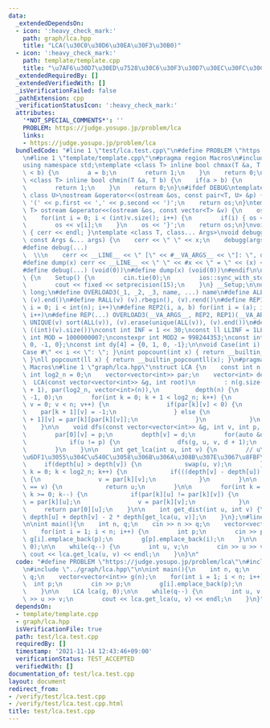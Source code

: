 ```yaml
---
data:
  _extendedDependsOn:
  - icon: ':heavy_check_mark:'
    path: graph/lca.hpp
    title: "LCA(\u30C0\u30D6\u30EA\u30F3\u30B0)"
  - icon: ':heavy_check_mark:'
    path: template/template.cpp
    title: "\u7AF6\u30D7\u30ED\u7528\u30C6\u30F3\u30D7\u30EC\u30FC\u30C8"
  _extendedRequiredBy: []
  _extendedVerifiedWith: []
  _isVerificationFailed: false
  _pathExtension: cpp
  _verificationStatusIcon: ':heavy_check_mark:'
  attributes:
    '*NOT_SPECIAL_COMMENTS*': ''
    PROBLEM: https://judge.yosupo.jp/problem/lca
    links:
    - https://judge.yosupo.jp/problem/lca
  bundledCode: "#line 1 \"test/lca.test.cpp\"\n#define PROBLEM \"https://judge.yosupo.jp/problem/lca\"\
    \n#line 1 \"template/template.cpp\"\n#pragma region Macros\n#include <bits/stdc++.h>\n\
    using namespace std;\ntemplate <class T> inline bool chmax(T &a, T b) {\n    if(a\
    \ < b) {\n        a = b;\n        return 1;\n    }\n    return 0;\n}\ntemplate\
    \ <class T> inline bool chmin(T &a, T b) {\n    if(a > b) {\n        a = b;\n\
    \        return 1;\n    }\n    return 0;\n}\n#ifdef DEBUG\ntemplate <class T,\
    \ class U>\nostream &operator<<(ostream &os, const pair<T, U> &p) {\n    os <<\
    \ '(' << p.first << ',' << p.second << ')';\n    return os;\n}\ntemplate <class\
    \ T> ostream &operator<<(ostream &os, const vector<T> &v) {\n    os << '{';\n\
    \    for(int i = 0; i < (int)v.size(); i++) {\n        if(i) { os << ','; }\n\
    \        os << v[i];\n    }\n    os << '}';\n    return os;\n}\nvoid debugg()\
    \ { cerr << endl; }\ntemplate <class T, class... Args>\nvoid debugg(const T &x,\
    \ const Args &... args) {\n    cerr << \" \" << x;\n    debugg(args...);\n}\n\
    #define debug(...)                                                           \
    \  \\\n    cerr << __LINE__ << \" [\" << #__VA_ARGS__ << \"]: \", debugg(__VA_ARGS__)\n\
    #define dump(x) cerr << __LINE__ << \" \" << #x << \" = \" << (x) << endl\n#else\n\
    #define debug(...) (void(0))\n#define dump(x) (void(0))\n#endif\n\nstruct Setup\
    \ {\n    Setup() {\n        cin.tie(0);\n        ios::sync_with_stdio(false);\n\
    \        cout << fixed << setprecision(15);\n    }\n} __Setup;\n\nusing ll = long\
    \ long;\n#define OVERLOAD3(_1, _2, _3, name, ...) name\n#define ALL(v) (v).begin(),\
    \ (v).end()\n#define RALL(v) (v).rbegin(), (v).rend()\n#define REP1(i, n) for(int\
    \ i = 0; i < int(n); i++)\n#define REP2(i, a, b) for(int i = (a); i < int(b);\
    \ i++)\n#define REP(...) OVERLOAD3(__VA_ARGS__, REP2, REP1)(__VA_ARGS__)\n#define\
    \ UNIQUE(v) sort(ALL(v)), (v).erase(unique(ALL(v)), (v).end())\n#define SZ(v)\
    \ ((int)(v).size())\nconst int INF = 1 << 30;\nconst ll LLINF = 1LL << 60;\nconstexpr\
    \ int MOD = 1000000007;\nconstexpr int MOD2 = 998244353;\nconst int dx[4] = {1,\
    \ 0, -1, 0};\nconst int dy[4] = {0, 1, 0, -1};\n\nvoid Case(int i) { cout << \"\
    Case #\" << i << \": \"; }\nint popcount(int x) { return __builtin_popcount(x);\
    \ }\nll popcount(ll x) { return __builtin_popcountll(x); }\n#pragma endregion\
    \ Macros\n#line 1 \"graph/lca.hpp\"\nstruct LCA {\n    const int n = 0;\n    const\
    \ int log2_n = 0;\n    vector<vector<int>> par;\n    vector<int> depth;\n\n  \
    \  LCA(const vector<vector<int>> &g, int root)\n        : n(g.size()), log2_n(log2(n)\
    \ + 1), par(log2_n, vector<int>(n)),\n          depth(n) {\n        dfs(g, root,\
    \ -1, 0);\n        for(int k = 0; k + 1 < log2_n; k++) {\n            for(int\
    \ v = 0; v < n; v++) {\n                if(par[k][v] < 0) {\n                \
    \    par[k + 1][v] = -1;\n                } else {\n                    par[k\
    \ + 1][v] = par[k][par[k][v]];\n                }\n            }\n        }\n\
    \    }\n\n    void dfs(const vector<vector<int>> &g, int v, int p, int d) {\n\
    \        par[0][v] = p;\n        depth[v] = d;\n        for(auto &u : g[v]) {\n\
    \            if(u != p) {\n                dfs(g, u, v, d + 1);\n            }\n\
    \        }\n    }\n\n    int get_lca(int u, int v) {\n        // u\u3068v\u306E\
    \u6DF1\u3055\u304C\u540C\u3058\u306B\u306A\u308B\u307E\u3067\u8FBF\u308B\n   \
    \     if(depth[u] > depth[v]) {\n            swap(u, v);\n        }\n        for(int\
    \ k = 0; k < log2_n; k++) {\n            if(((depth[v] - depth[u]) >> k) & 1)\
    \ {\n                v = par[k][v];\n            }\n        }\n\n        if(u\
    \ == v) {\n            return u;\n        }\n\n        for(int k = log2_n - 1;\
    \ k >= 0; k--) {\n            if(par[k][u] != par[k][v]) {\n                u\
    \ = par[k][u];\n                v = par[k][v];\n            }\n        }\n   \
    \     return par[0][u];\n    }\n\n    int get_dist(int u, int v) {\n        return\
    \ depth[u] + depth[v] - 2 * depth[get_lca(u, v)];\n    }\n};\n#line 4 \"test/lca.test.cpp\"\
    \n\nint main(){\n    int n, q;\n    cin >> n >> q;\n    vector<vector<int>> g(n);\n\
    \    for(int i = 1; i < n; i++) {\n        int p;\n        cin >> p;\n       \
    \ g[i].emplace_back(p);\n        g[p].emplace_back(i);\n    }\n\n    LCA lca(g,\
    \ 0);\n\n    while(q--) {\n        int u, v;\n        cin >> u >> v;\n       \
    \ cout << lca.get_lca(u, v) << endl;\n    }\n}\n"
  code: "#define PROBLEM \"https://judge.yosupo.jp/problem/lca\"\n#include \"../template/template.cpp\"\
    \n#include \"../graph/lca.hpp\"\n\nint main(){\n    int n, q;\n    cin >> n >>\
    \ q;\n    vector<vector<int>> g(n);\n    for(int i = 1; i < n; i++) {\n      \
    \  int p;\n        cin >> p;\n        g[i].emplace_back(p);\n        g[p].emplace_back(i);\n\
    \    }\n\n    LCA lca(g, 0);\n\n    while(q--) {\n        int u, v;\n        cin\
    \ >> u >> v;\n        cout << lca.get_lca(u, v) << endl;\n    }\n}"
  dependsOn:
  - template/template.cpp
  - graph/lca.hpp
  isVerificationFile: true
  path: test/lca.test.cpp
  requiredBy: []
  timestamp: '2021-11-14 12:43:46+09:00'
  verificationStatus: TEST_ACCEPTED
  verifiedWith: []
documentation_of: test/lca.test.cpp
layout: document
redirect_from:
- /verify/test/lca.test.cpp
- /verify/test/lca.test.cpp.html
title: test/lca.test.cpp
---
```

